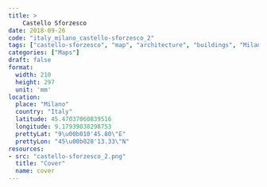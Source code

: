 ```yaml
---
title: > 
    Castello Sforzesco
date: 2018-09-26
code: "italy_milano_castello-sforzesco_2"
tags: ["castello-sforzesco", "map", "architecture", "buildings", "Milano", "Italy"]
categories: ["Maps"]
draft: false
format:
  width: 210
  height: 297
  unit: 'mm'
location:
  place: "Milano"
  country: "Italy"
  latitude: 45.47037060839516
  longitude: 9.17939038298753
  prettyLat: "9\u00b010'45.80\"E"
  prettyLon: "45\u00b028'13.33\"N"
resources:
- src: "castello-sforzesco_2.png"
  title: "Cover"
  name: cover
---
```

